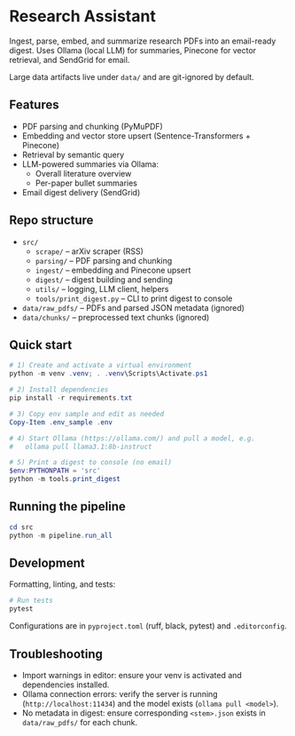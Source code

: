 # Research Assistant

Ingest, parse, embed, and summarize research PDFs into an email-ready digest. Uses Ollama (local LLM) for summaries, Pinecone for vector retrieval, and SendGrid for email.

Large data artifacts live under `data/` and are git-ignored by default.

## Features

- PDF parsing and chunking (PyMuPDF)
- Embedding and vector store upsert (Sentence-Transformers + Pinecone)
- Retrieval by semantic query
- LLM-powered summaries via Ollama:
	- Overall literature overview
	- Per-paper bullet summaries
- Email digest delivery (SendGrid)

## Repo structure

- `src/`
	- `scrape/` – arXiv scraper (RSS)
	- `parsing/` – PDF parsing and chunking
	- `ingest/` – embedding and Pinecone upsert
	- `digest/` – digest building and sending
	- `utils/` – logging, LLM client, helpers
	- `tools/print_digest.py` – CLI to print digest to console
- `data/raw_pdfs/` – PDFs and parsed JSON metadata (ignored)
- `data/chunks/` – preprocessed text chunks (ignored)

## Quick start

```powershell
# 1) Create and activate a virtual environment
python -m venv .venv; . .venv\Scripts\Activate.ps1

# 2) Install dependencies
pip install -r requirements.txt

# 3) Copy env sample and edit as needed
Copy-Item .env_sample .env

# 4) Start Ollama (https://ollama.com/) and pull a model, e.g.
#   ollama pull llama3.1:8b-instruct

# 5) Print a digest to console (no email)
$env:PYTHONPATH = 'src'
python -m tools.print_digest
```

## Running the pipeline

```powershell
cd src
python -m pipeline.run_all
```

## Development

Formatting, linting, and tests:

```powershell
# Run tests
pytest
```

Configurations are in `pyproject.toml` (ruff, black, pytest) and `.editorconfig`.

## Troubleshooting

- Import warnings in editor: ensure your venv is activated and dependencies installed.
- Ollama connection errors: verify the server is running (`http://localhost:11434`) and the model exists (`ollama pull <model>`).
- No metadata in digest: ensure corresponding `<stem>.json` exists in `data/raw_pdfs/` for each chunk.
